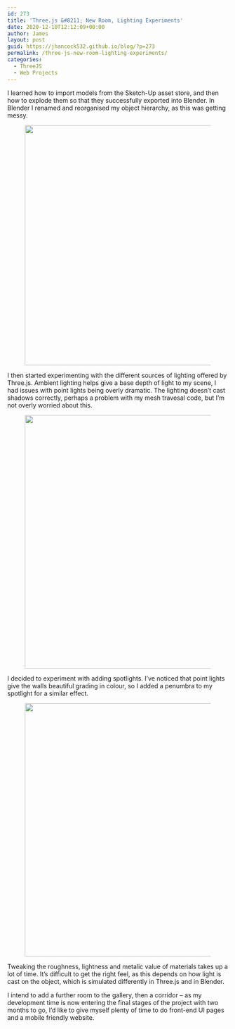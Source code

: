 ```yaml
---
id: 273
title: 'Three.js &#8211; New Room, Lighting Experiments'
date: 2020-12-10T12:12:09+00:00
author: James
layout: post
guid: https://jhancock532.github.io/blog/?p=273
permalink: /three-js-new-room-lighting-experiments/
categories:
  - ThreeJS
  - Web Projects
---
```

I learned how to import models from the Sketch-Up asset store, and then how to explode them so that they successfully exported into Blender. In Blender I renamed and reorganised my object hierarchy, as this was getting messy.<figure class="wp-block-image size-large">

<img loading="lazy" width="1024" height="546" src="https://jhancock532.github.io/blog/wp-content/uploads/2020/12/so-many-exploded-parts-to-organise-1024x546.jpg" alt="" class="wp-image-274" srcset="https://jhancock532.github.io/blog/wp-content/uploads/2020/12/so-many-exploded-parts-to-organise-1024x546.jpg 1024w, https://jhancock532.github.io/blog/wp-content/uploads/2020/12/so-many-exploded-parts-to-organise-300x160.jpg 300w, https://jhancock532.github.io/blog/wp-content/uploads/2020/12/so-many-exploded-parts-to-organise-768x409.jpg 768w, https://jhancock532.github.io/blog/wp-content/uploads/2020/12/so-many-exploded-parts-to-organise-1536x818.jpg 1536w, https://jhancock532.github.io/blog/wp-content/uploads/2020/12/so-many-exploded-parts-to-organise.jpg 1920w" sizes="(max-width: 767px) 89vw, (max-width: 1000px) 54vw, (max-width: 1071px) 543px, 580px" /> </figure> 

I then started experimenting with the different sources of lighting offered by Three.js. Ambient lighting helps give a base depth of light to my scene, I had issues with point lights being overly dramatic. The lighting doesn&#8217;t cast shadows correctly, perhaps a problem with my mesh travesal code, but I&#8217;m not overly worried about this. <figure class="wp-block-image size-large">

<img loading="lazy" width="1024" height="576" src="https://jhancock532.github.io/blog/wp-content/uploads/2020/12/wild-spotlight-1024x576.jpg" alt="" class="wp-image-276" srcset="https://jhancock532.github.io/blog/wp-content/uploads/2020/12/wild-spotlight-1024x576.jpg 1024w, https://jhancock532.github.io/blog/wp-content/uploads/2020/12/wild-spotlight-300x169.jpg 300w, https://jhancock532.github.io/blog/wp-content/uploads/2020/12/wild-spotlight-768x432.jpg 768w, https://jhancock532.github.io/blog/wp-content/uploads/2020/12/wild-spotlight-1536x864.jpg 1536w, https://jhancock532.github.io/blog/wp-content/uploads/2020/12/wild-spotlight.jpg 1920w" sizes="(max-width: 767px) 89vw, (max-width: 1000px) 54vw, (max-width: 1071px) 543px, 580px" /> </figure> 

I decided to experiment with adding spotlights. I&#8217;ve noticed that point lights give the walls beautiful grading in colour, so I added a penumbra to my spotlight for a similar effect. <figure class="wp-block-image size-large">

<img loading="lazy" width="1024" height="576" src="https://jhancock532.github.io/blog/wp-content/uploads/2020/12/spotlighteffect-1024x576.jpg" alt="" class="wp-image-279" srcset="https://jhancock532.github.io/blog/wp-content/uploads/2020/12/spotlighteffect-1024x576.jpg 1024w, https://jhancock532.github.io/blog/wp-content/uploads/2020/12/spotlighteffect-300x169.jpg 300w, https://jhancock532.github.io/blog/wp-content/uploads/2020/12/spotlighteffect-768x432.jpg 768w, https://jhancock532.github.io/blog/wp-content/uploads/2020/12/spotlighteffect-1536x864.jpg 1536w, https://jhancock532.github.io/blog/wp-content/uploads/2020/12/spotlighteffect.jpg 1920w" sizes="(max-width: 767px) 89vw, (max-width: 1000px) 54vw, (max-width: 1071px) 543px, 580px" /> </figure> 

Tweaking the roughness, lightness and metalic value of materials takes up a lot of time. It&#8217;s difficult to get the right feel, as this depends on how light is cast on the object, which is simulated differently in Three.js and in Blender.

I intend to add a further room to the gallery, then a corridor &#8211; as my development time is now entering the final stages of the project with two months to go, I&#8217;d like to give myself plenty of time to do front-end UI pages and a mobile friendly website.